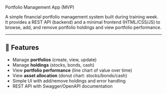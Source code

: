 Portfolio Management App (MVP)


A simple financial portfolio management system built during training week. It provides a REST API (backend) and a minimal frontend (HTML/CSS/JS) to browse, add, and remove portfolio holdings and view portfolio performance.


---


## 🚀 Features
- Manage **portfolios** (create, view, update)
- Manage **holdings** (stocks, bonds, cash)
- View **portfolio performance** (line chart of value over time)
- View **asset allocation** (donut chart: stocks/bonds/cash)
- Simple UI with add/remove holdings and error handling
- REST API with Swagger/OpenAPI documentation